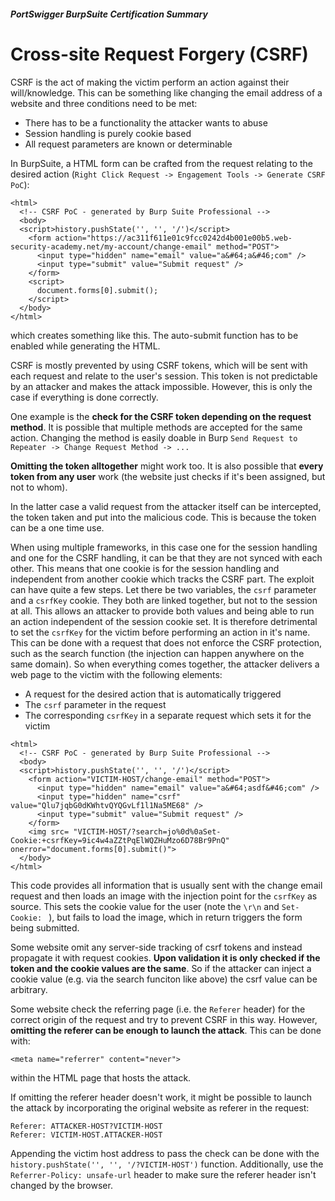 ##### PortSwigger BurpSuite Certification Summary
# Cross-site Request Forgery (CSRF)
CSRF is the act of making the victim perform an action against their will/knowledge. This can be something like changing the email address of a website and three conditions need to be met:
  * There has to be a functionality the attacker wants to abuse
  * Session handling is purely cookie based
  * All request parameters are known or determinable

In BurpSuite, a HTML form can be crafted from the request relating to the desired action (`Right Click Request -> Engagement Tools -> Generate CSRF PoC`):
```
<html>
  <!-- CSRF PoC - generated by Burp Suite Professional -->
  <body>
  <script>history.pushState('', '', '/')</script>
    <form action="https://ac311f611e01c9fcc0242d4b001e00b5.web-security-academy.net/my-account/change-email" method="POST">
      <input type="hidden" name="email" value="a&#64;a&#46;com" />
      <input type="submit" value="Submit request" />
    </form>
    <script>
      document.forms[0].submit();
    </script>
  </body>
</html>

```
which creates something like this. The auto-submit function has to be enabled while generating the HTML. 

CSRF is mostly prevented by using CSRF tokens, which will be sent with each request and relate to the user's session. This token is not predictable by an attacker and makes the attack impossible. However, this is only the case if everything is done correctly. 

One example is the **check for the CSRF token depending on the request method**. It is possible that multiple methods are accepted for the same action. Changing the method is easily doable in Burp `Send Request to Repeater -> Change Request Method -> ...`

**Omitting the token alltogether** might work too. It is also possible that **every token from any user** work (the website just checks if it's been assigned, but not to whom).

In the latter case a valid request from the attacker itself can be intercepted, the token taken and put into the malicious code. This is because the token can be a one time use.

When using multiple frameworks, in this case one for the session handling and one for the CSRF handling, it can be that they are not synced with each other. This means that one cookie is for the session handling and independent from another cookie which tracks the CSRF part. The exploit can have quite a few steps. Let there be two variables, the `csrf` parameter and a `csrfKey` cookie. They both are linked together, but not to the session at all. This allows an attacker to provide both values and being able to run an action independent of the session cookie set. It is therefore detrimental to set the `csrfKey` for the victim before performing an action in it's name. This can be done with a request that does not enforce the CSRF protection, such as the search function (the injection can happen anywhere on the same domain). So when everything comes together, the attacker delivers a web page to the victim with the following elements:
  * A request for the desired action that is automatically triggered
  * The `csrf` parameter in the request
  * The corresponding `csrfKey` in a separate request which sets it for the victim

```
<html>
  <!-- CSRF PoC - generated by Burp Suite Professional -->
  <body>
  <script>history.pushState('', '', '/')</script>
    <form action="VICTIM-HOST/change-email" method="POST">
      <input type="hidden" name="email" value="a&#64;asdf&#46;com" />
      <input type="hidden" name="csrf" value="Qlu7jqbG0dKWhtvQYQGvLf1l1Na5ME68" />
      <input type="submit" value="Submit request" />
    </form>
    <img src= "VICTIM-HOST/?search=jo%0d%0aSet-Cookie:+csrfKey=9ic4w4aZZtPqElWQZHuMzo6D78Br9PnQ" onerror="document.forms[0].submit()">
  </body>
</html>

```
This code provides all information that is usually sent with the change email request and then loads an image with the injection point for the `csrfKey` as source. This sets the cookie value for the user (note the `\r\n` and `Set-Cookie: ` ), but fails to load the image, which in return triggers the form being submitted.

Some website omit any server-side tracking of csrf tokens and instead propagate it with request cookies. **Upon validation it is only checked if the token and the cookie values are the same**. So if the attacker can inject a cookie value (e.g. via the search funciton like above) the csrf value can be arbitrary.

Some website check the referring page (i.e. the `Referer` header) for the correct origin of the request and try to prevent CSRF in this way. However, **omitting the referer can be enough to launch the attack**. This can be done with:
```
<meta name="referrer" content="never">
```
within the HTML page that hosts the attack.

If omitting the referer header doesn't work, it might be possible to launch the attack by incorporating the original website as referer in the request:
```
Referer: ATTACKER-HOST?VICTIM-HOST
Referer: VICTIM-HOST.ATTACKER-HOST
```
Appending the victim host address to pass the check can be done with the `history.pushState('', '', '/?VICTIM-HOST')` function. Additionally, use the `Referrer-Policy: unsafe-url` header to make sure the referer header isn't changed by the browser.

